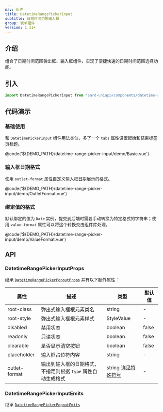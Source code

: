 ```yaml
---
nav: 组件
title: DatetimeRangePickerInput
subtitle: 日期时间范围输入框
group: 表单组件
version: 1.11+
---
```


## 介绍

组合了日期时间范围弹出框、输入框组件，实现了便捷快速的日期时间范围选择功能。

## 引入

```ts
import DatetimeRangePickerInput from 'sard-uniapp/components/datetime-range-picker-input/datetime-range-picker-input.vue'
```

## 代码演示

### 基础使用

和 `DatetimePickerInput` 组件用法类似，多了一个 `tabs` 属性设置起始和结束标签页标题。

@code('${DEMO_PATH}/datetime-range-picker-input/demo/Basic.vue')

### 输入框日期格式

使用 `outlet-format` 属性自定义输入框日期展示的格式。

@code('${DEMO_PATH}/datetime-range-picker-input/demo/OutletFormat.vue')

### 绑定值的格式

默认绑定的值为 `Date` 实例，提交到后端时需要手动转换为特定格式的字符串；使用 `value-format` 属性可以将这个转换交由组件库处理。

@code('${DEMO_PATH}/datetime-range-picker-input/demo/ValueFormat.vue')

## API

### DatetimeRangePickerInputProps

继承 [`DatetimeRangePickerPopoutProps`](./datetime-range-picker-popout#DatetimeRangePickerPopoutProps) 并有以下额外属性：

| 属性          | 描述                                                         | 类型                                                  | 默认值 |
| ------------- | ------------------------------------------------------------ | ----------------------------------------------------- | ------ |
| root-class    | 弹出式输入框根元素类名                                       | string                                                | -      |
| root-style    | 弹出式输入框根元素样式                                       | StyleValue                                            | -      |
| disabled      | 禁用状态                                                     | boolean                                               | false  |
| readonly      | 只读状态                                                     | boolean                                               | false  |
| clearable     | 是否显示清空按钮                                             | boolean                                               | false  |
| placeholder   | 输入框占位符内容                                             | string                                                | -      |
| outlet-format | 输出到输入框的日期格式，不指定则根据 `type` 属性自动生成格式 | string [详见特殊符号](../guide/date#日期格式特殊符号) | -      |

### DatetimeRangePickerInputEmits

继承 [`DatetimeRangePickerPopoutEmits`](./datetime-range-picker-popout#DatetimeRangePickerPopoutEmits)

